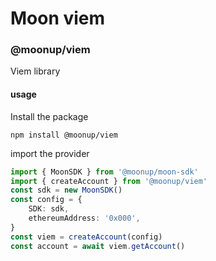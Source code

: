 # Moon viem

### @moonup/viem



Viem library

#### usage



Install the package

```
npm install @moonup/viem
```

import the provider

```typescript
import { MoonSDK } from '@moonup/moon-sdk'
import { createAccount } from '@moonup/viem'
const sdk = new MoonSDK()
const config = {
    SDK: sdk,
    ethereumAddress: '0x000',
}
const viem = createAccount(config)
const account = await viem.getAccount()
```
